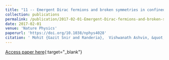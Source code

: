 ```yaml
---
title: "11 -- Emergent Dirac fermions and broken symmetries in confined and deconfined phases of Z2 gauge?theories"
collection: publications
permalink: /publication/2017-02-01-Emergent-Dirac-fermions-and-broken-symmetries-in-confined-and-deconfined-phases-of-Z2-gaugetheories
date: 2017-02-01
venue: 'Nature Physics'
paperurl: 'https://doi.org/10.1038/nphys4028'
citation: ' Mohit {Gazit Snir and Randeria},  Vishwanath Ashvin, &quot;Emergent Dirac fermions and broken symmetries in confined and deconfined phases of Z2 gauge?theories.&quot; Nature Physics, 2017.'
---
```

[Access paper here](https://doi.org/10.1038/nphys4028){:target="_blank"}

